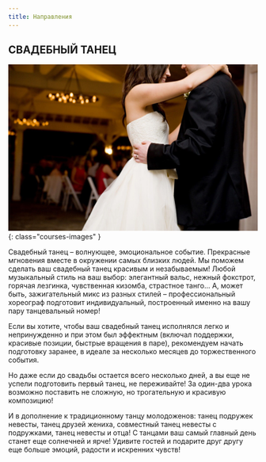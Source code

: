 ```yaml
---
title: Направления
---
```


## СВАДЕБНЫЙ ТАНЕЦ  

![Изображение сведебного танца](/images/courses/wedding_dance.jpg){: class="courses-images" }

Свадебный танец – волнующее, эмоциональное событие. Прекрасные мгновения вместе в окружении самых близких людей. Мы поможем сделать ваш свадебный танец красивым и незабываемым! Любой музыкальный стиль на ваш выбор: элегантный вальс, нежный фокстрот, горячая лезгинка, чувственная кизомба, страстное танго... А, может быть, зажигательный микс из разных стилей – профессиональный хореограф подготовит индивидуальный, построенный именно на вашу пару танцевальный номер!

Если вы хотите, чтобы ваш свадебный танец исполнялся легко и непринужденно и при этом был эффектным (включал поддержки, красивые позиции, быстрые вращения в паре), рекомендуем начать подготовку заранее, в идеале за несколько месяцев до торжественного события.

Но даже если до свадьбы остается всего несколько дней, а вы еще не успели подготовить первый танец, не переживайте! За один-два урока возможно поставить не сложную, но трогательную и красивую композицию!

И в дополнение к традиционному танцу молодоженов: танец подружек невесты, танец друзей жениха, совместный танец невесты с подружками, танец невесты и отца! С танцами ваш самый главный день станет еще солнечней и ярче! Удивите гостей и подарите друг другу еще больше эмоций, радости и искренних чувств!
